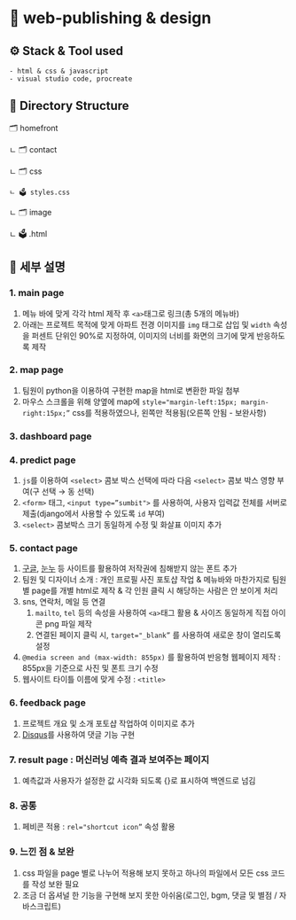 # 🎀 web-publishing & design

## ⚙️ Stack & Tool used
    - html & css & javascript
    - visual studio code, procreate

📂 Directory Structure
---

🗂 homefront

ㄴ 🗂 contact

ㄴ 🗂 css

    ㄴ 🗳 styles.css

ㄴ 🗂 image

ㄴ 🗳 .html



## 📍 세부 설명
### 1. main page
  1. 메뉴 바에 맞게 각각 html 제작 후 `<a>`태그로 링크(총 5개의 메뉴바)
  2. 아래는 프로젝트 목적에 맞게 아파트 전경 이미지를 `img` 태그로 삽입 및 `width` 속성을 퍼센트 단위인 90%로 지정하여, 이미지의 너비를 화면의 크기에 맞게 반응하도록 제작
### 2. map page
  1. 팀원이 python을 이용하여 구현한 map을 html로 변환한 파일 첨부
  2. 마우스 스크롤을 위해 양옆에 map에  `style="margin-left:15px; margin-right:15px;”` css를 적용하였으나, 왼쪽만 적용됨(오른쪽 안됨 - 보완사항)
### 3. dashboard page
### 4. predict page
  1. `js`를 이용하여 `<select>` 콤보 박스 선택에 따라 다음 `<select>` 콤보 박스 영향 부여(구 선택 → 동 선택)
  2. `<form>` 태그, `<input type=”sumbit">` 를 사용하여, 사용자 입력값 전체를 서버로 제출(django에서 사용할 수 있도록 `id` 부여)
  3. `<select>` 콤보박스 크기 동일하게 수정 및 화살표 이미지 추가
### 5. contact page
  1. [구글](https://fonts.google.com/), [눈누](https://noonnu.cc/) 등 사이트를 활용하여 저작권에 침해받지 않는 폰트 추가
  2. 팀원 및 디자이너 소개 : 개인 프로필 사진 포토샵 작업 & 메뉴바와 마찬가지로 팀원별 page를 개별 html로 제작 & 각 인원 클릭 시 해당하는 사람은 안 보이게 처리
  3. sns, 연락처, 메일 등 연결
      1. `mailto`, `tel` 등의 속성을 사용하여 `<a>`태그 활용 & 사이즈 동일하게 직접 아이콘 png 파일 제작
      2. 연결된 페이지 클릭 시, `target="_blank”` 를 사용하여 새로운 창이 열리도록 설정
  4. `@media screen and (max-width: 855px)` 를 활용하여 반응형 웹페이지 제작 : 855px을 기준으로 사진 및 폰트 크기 수정
  5. 웹사이트 타이틀 이름에 맞게 수정 : `<title>`
### 6. feedback page
  1. 프로젝트 개요 및 소개 포토샵 작업하여 이미지로 추가
  2. [Disqus](https://disqus.com/)를 사용하여 댓글 기능 구현
### 7. result page : 머신러닝 예측 결과 보여주는 페이지
  1. 예측값과 사용자가 설정한 값 시각화 되도록 {}로 표시하여 백엔드로 넘김
### 8. 공통
  1. 페비콘 적용 : `rel="shortcut icon”` 속성 활용
### 9. 느낀 점 & 보완
  1. css 파일을 page 별로 나누어 적용해 보지 못하고 하나의 파일에서 모든 css 코드를 작성 보완 필요
  2. 조금 더 옵셔널 한 기능을 구현해 보지 못한 아쉬움(로그인, bgm, 댓글 및 별점 / 자바스크립트)

